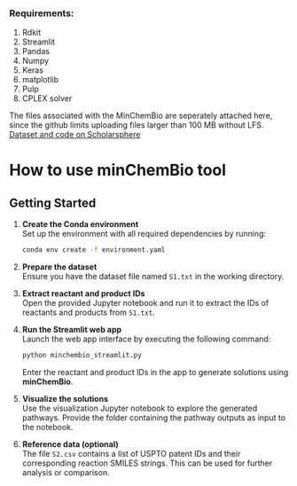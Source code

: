 ### Requirements: 

1. Rdkit
2. Streamlit
3. Pandas
4. Numpy
5. Keras
6. matplotlib
7. Pulp
8. CPLEX solver
    

The files associated with the MinChemBio are seperately attached here, since the github limits uploading files larger than 100 MB without LFS.
[Dataset and code on Scholarsphere](https://doi.org/10.26207/tbg0-gr88)


# How to use minChemBio tool


## Getting Started

1. **Create the Conda environment**  
   Set up the environment with all required dependencies by running:
   ```bash
   conda env create -f environment.yaml
   ```

2. **Prepare the dataset**  
   Ensure you have the dataset file named `S1.txt` in the working directory.

3. **Extract reactant and product IDs**  
   Open the provided Jupyter notebook and run it to extract the IDs of reactants and products from `S1.txt`.

4. **Run the Streamlit web app**  
   Launch the web app interface by executing the following command:
   ```bash
   python minchembio_streamlit.py
   ```
   Enter the reactant and product IDs in the app to generate solutions using **minChemBio**.

5. **Visualize the solutions**  
   Use the visualization Jupyter notebook to explore the generated pathways. Provide the folder containing the pathway outputs as input to the notebook.

6. **Reference data (optional)**  
   The file `S2.csv` contains a list of USPTO patent IDs and their corresponding reaction SMILES strings. This can be used for further analysis or comparison.
```

